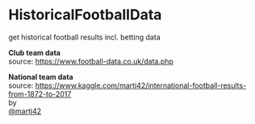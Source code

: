 # HistoricalFootballData
get historical football results incl. betting data

<b> Club team data </b> <br>
source: https://www.football-data.co.uk/data.php


<b> National team data </b> <br>
source: https://www.kaggle.com/martj42/international-football-results-from-1872-to-2017 <br>
by <br> <a href="https://martj42.github.io">@martj42</a>
